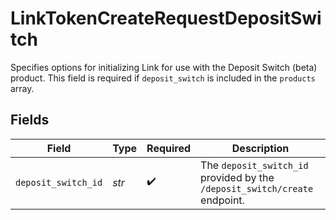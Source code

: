 # LinkTokenCreateRequestDepositSwitch

Specifies options for initializing Link for use with the Deposit Switch (beta) product. This field is required if `deposit_switch` is included in the `products` array.


## Fields

| Field                                                                      | Type                                                                       | Required                                                                   | Description                                                                |
| -------------------------------------------------------------------------- | -------------------------------------------------------------------------- | -------------------------------------------------------------------------- | -------------------------------------------------------------------------- |
| `deposit_switch_id`                                                        | *str*                                                                      | :heavy_check_mark:                                                         | The `deposit_switch_id` provided by the `/deposit_switch/create` endpoint. |